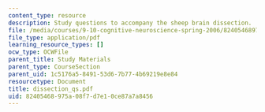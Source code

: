 ```yaml
---
content_type: resource
description: Study questions to accompany the sheep brain dissection.
file: /media/courses/9-10-cognitive-neuroscience-spring-2006/82405468975a08f7d7e10ce87a7a8456_dissection_qs.pdf
file_type: application/pdf
learning_resource_types: []
ocw_type: OCWFile
parent_title: Study Materials
parent_type: CourseSection
parent_uid: 1c5176a5-8491-53d6-7b77-4b69219e8e84
resourcetype: Document
title: dissection_qs.pdf
uid: 82405468-975a-08f7-d7e1-0ce87a7a8456
---
```

